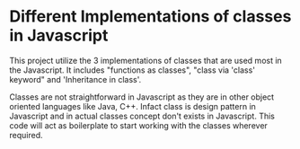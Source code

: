# Different Implementations of classes in Javascript

This project utilize the 3 implementations of classes that are used most in the Javascript. It includes "functions as classes", "class via 'class' keyword" and 'Inheritance in class'. 

Classes are not straightforward in Javascript as they are in other object oriented languages like Java, C++. Infact class is design pattern in Javascript and in actual classes concept don't exists in Javascript. This code will act as boilerplate to start working with the classes wherever required.
